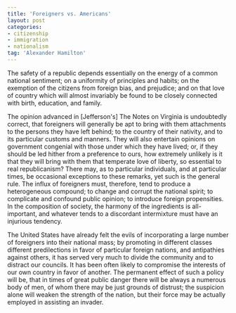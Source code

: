 ```yaml
---
title: 'Foreigners vs. Americans'
layout: post
categories:
- citizenship
- immigration
- nationalism
tag: 'Alexander Hamilton'
---
```


The safety of a republic depends essentially on the energy of a common national sentiment; on a uniformity of principles and habits; on the exemption of the citizens from foreign bias, and prejudice; and on that love of country which will almost invariably be found to be closely connected with birth, education, and family.  
  
The opinion advanced in \[Jefferson's\] The Notes on Virginia is undoubtedly correct, that foreigners will generally be apt to bring with them attachments to the persons they have left behind; to the country of their nativity, and to its particular customs and manners. They will also entertain opinions on government congenial with those under which they have lived; or, if they should be led hither from a preference to ours, how extremely unlikely is it that they will bring with them that temperate love of liberty, so essential to real republicanism? There may, as to particular individuals, and at particular times, be occasional exceptions to these remarks, yet such is the general rule. The influx of foreigners must, therefore, tend to produce a heterogeneous compound; to change and corrupt the national spirit; to complicate and confound public opinion; to introduce foreign propensities. In the composition of society, the harmony of the ingredients is all-important, and whatever tends to a discordant intermixture must have an injurious tendency.

The United States have already felt the evils of incorporating a large number of foreigners into their national mass; by promoting in different classes different predilections in favor of particular foreign nations, and antipathies against others, it has served very much to divide the community and to distract our councils. It has been often likely to compromise the interests of our own country in favor of another. The permanent effect of such a policy will be, that in times of great public danger there will be always a numerous body of men, of whom there may be just grounds of distrust; the suspicion alone will weaken the strength of the nation, but their force may be actually employed in assisting an invader.